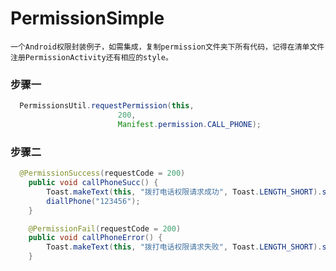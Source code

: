 # PermissionSimple
    一个Android权限封装例子，如需集成，复制permission文件夹下所有代码，记得在清单文件注册PermissionActivity还有相应的style。
	
### 步骤一
```java
  PermissionsUtil.requestPermission(this,
                        200,
                        Manifest.permission.CALL_PHONE);
```
### 步骤二
```java
  @PermissionSuccess(requestCode = 200)
    public void callPhoneSucc() {
        Toast.makeText(this, "拨打电话权限请求成功", Toast.LENGTH_SHORT).show();
        diallPhone("123456");
    }

    @PermissionFail(requestCode = 200)
    public void callPhoneError() {
        Toast.makeText(this, "拨打电话权限请求失败", Toast.LENGTH_SHORT).show();
    }
```
   
